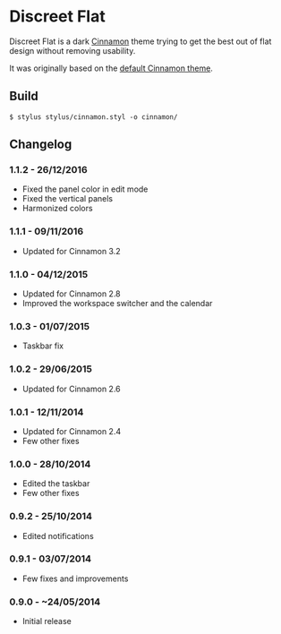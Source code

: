 # Discreet Flat

Discreet Flat is a dark [Cinnamon](https://github.com/linuxmint/Cinnamon) theme trying to get the best out of flat design without removing usability.

It was originally based on the [default Cinnamon theme](https://github.com/linuxmint/cinnamon-themes/blob/master/usr/share/themes/Linux%20Mint/cinnamon/cinnamon.css).

## Build

```
$ stylus stylus/cinnamon.styl -o cinnamon/
```

## Changelog

### 1.1.2 - 26/12/2016

- Fixed the panel color in edit mode
- Fixed the vertical panels
- Harmonized colors


### 1.1.1 - 09/11/2016

- Updated for Cinnamon 3.2


### 1.1.0 - 04/12/2015

- Updated for Cinnamon 2.8
- Improved the workspace switcher and the calendar


### 1.0.3 - 01/07/2015

- Taskbar fix


### 1.0.2 - 29/06/2015

- Updated for Cinnamon 2.6


### 1.0.1 - 12/11/2014

- Updated for Cinnamon 2.4
- Few other fixes


### 1.0.0 - 28/10/2014

- Edited the taskbar
- Few other fixes


### 0.9.2 - 25/10/2014

- Edited notifications


### 0.9.1 - 03/07/2014

- Few fixes and improvements


### 0.9.0 - ~24/05/2014

- Initial release
